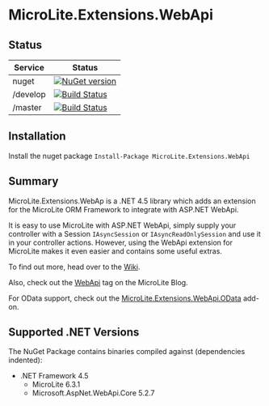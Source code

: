 # MicroLite.Extensions.WebApi

## Status

|Service|Status|
|-------|------|
|nuget|[![NuGet version](https://badge.fury.io/nu/MicroLite.Extensions.WebApi.svg)](http://badge.fury.io/nu/MicroLite.Extensions.WebApi)|
|/develop|[![Build Status](https://dev.azure.com/trevorpilley/MicroLite-ORM/_apis/build/status/MicroLite-ORM.MicroLite.Extensions.WebApi?branchName=develop)](https://dev.azure.com/trevorpilley/MicroLite-ORM/_build/latest?definitionId=28&branchName=develop)|
|/master|[![Build Status](https://dev.azure.com/trevorpilley/MicroLite-ORM/_apis/build/status/MicroLite-ORM.MicroLite.Extensions.WebApi?branchName=master)](https://dev.azure.com/trevorpilley/MicroLite-ORM/_build/latest?definitionId=28&branchName=master)|

## Installation

Install the nuget package `Install-Package MicroLite.Extensions.WebApi`

## Summary

MicroLite.Extensions.WebAp is a .NET 4.5 library which adds an extension for the MicroLite ORM Framework to integrate with ASP.NET WebApi.

It is easy to use MicroLite with ASP.NET WebApi, simply supply your controller with a Session `IAsyncSession` or `IAsyncReadOnlySession` and use it in your controller actions. However, using the WebApi extension for MicroLite makes it even easier and contains some useful extras.

To find out more, head over to the [Wiki](https://github.com/MicroLite-ORM/MicroLite.Extensions.WebApi/wiki).

Also, check out the [WebApi](http://microliteorm.wordpress.com/tag/WebApi/) tag on the MicroLite Blog.

For OData support, check out the [MicroLite.Extensions.WebApi.OData](https://github.com/MicroLite-ORM/MicroLite.Extensions.WebApi.OData) add-on.

## Supported .NET Versions

The NuGet Package contains binaries compiled against (dependencies indented):

* .NET Framework 4.5
  * MicroLite 6.3.1
  * Microsoft.AspNet.WebApi.Core 5.2.7
